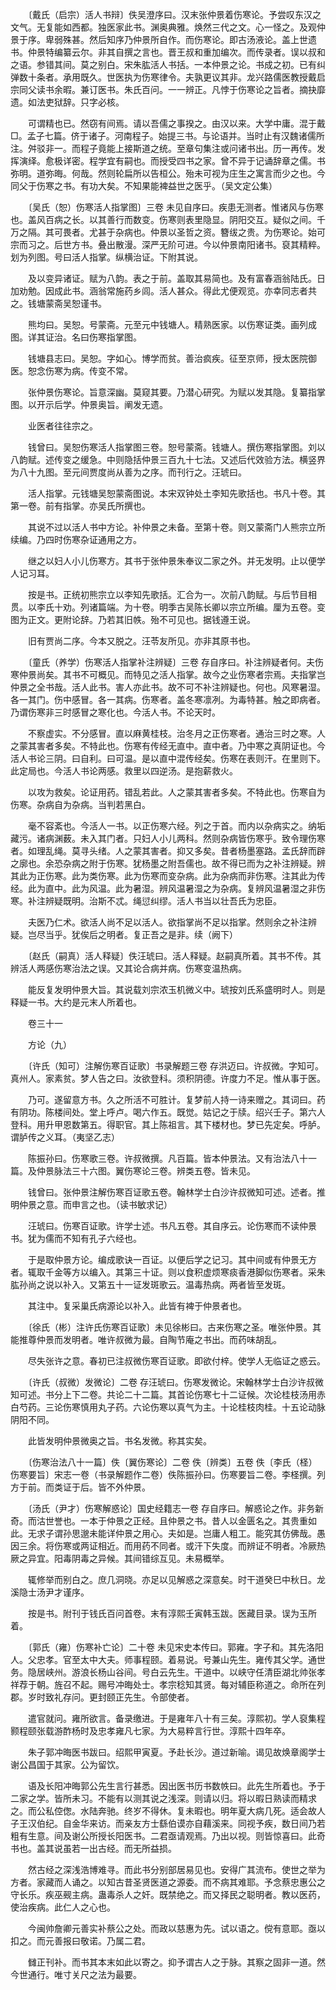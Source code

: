 <!-- { "loadSidebar": true } -->
　　〔戴氏（启宗）活人书辩〕佚吴澄序曰。汉末张仲景着伤寒论。予尝叹东汉之文气。无复能如西都。独医家此书。渊奥典雅。焕然三代之文。心一怪之。及观仲景于序。卑弱殊甚。然后知序乃仲景所自作。而伤寒论。即古汤液论。盖上世遗书。仲景特编纂云尔。非其自撰之言也。晋王叔和重加编次。而传录者。误以叔和之语。参错其间。莫之别白。宋朱肱活人书括。一本仲景之论。书成之初。已有纠弹数十条者。承用既久。世医执为伤寒律令。夫孰更议其非。龙兴路儒医教授戴启宗同父读书余暇。兼订医书。朱氏百问。一一辨正。凡悖于伤寒论之旨者。摘抉靡遗。如法吏狱辞。只字必核。

　　可谓精也已。然窃有间焉。请以吾儒之事揆之。由汉以来。大学中庸。混于戴□。孟子七篇。侪于诸子。河南程子。始提三书。与论语并。当时止有汉魏诸儒所注。舛驳非一。而程子竟能上接斯道之统。至章句集注或问诸书出。历一再传。发挥演绎。愈极详密。程学宜有嗣也。而授受四书之家。曾不异于记诵辞章之儒。书弥明。道弥晦。何哉。然则轮扁所以告桓公。殆未可视为庄生之寓言而少之也。今同父于伤寒之书。有功大矣。不知果能裨益世之医乎。（吴文定公集）

　　〔吴氏（恕）伤寒活人指掌图〕三卷 未见自序曰。疾患无测者。惟诸风与伤寒也。盖风百病之长。以其善行而数变。伤寒则表里隐显。阴阳交互。疑似之间。千万之隔。其可畏者。尤甚于杂病也。仲景以圣哲之资。簪绂之贵。为伤寒论。始可宗而习之。后世方书。叠出散漫。深严无阶可进。今以仲景南阳诸书。裒其精粹。划为列图。号曰活人指掌。纵横治证。下附其说。

　　及以变异诸证。赋为八韵。表之于前。盖取其易简也。及有富春涵翁陆氏。日加劝勉。因成此书。涵翁常施药乡闾。活人甚众。得此尤便观览。亦幸同志者共之。钱塘蒙斋吴恕谨书。

　　熊均曰。吴恕。号蒙斋。元至元中钱塘人。精熟医家。以伤寒证类。画列成图。详其证治。名曰伤寒指掌图。

　　钱塘县志曰。吴恕。字如心。博学而贫。善治疯疾。征至京师，授太医院御医。恕念伤寒为病。传变不常。

　　张仲景伤寒论。旨意深幽。莫窥其要。乃潜心研究。为赋以发其隐。复纂指掌图。以开示后学。仲景奥旨。阐发无遗。

　　业医者往往宗之。

　　钱曾曰。吴恕伤寒活人指掌图三卷。恕号蒙斋。钱塘人。撰伤寒指掌图。刘以八韵赋。述传变之缓急。中则隐括仲景三百九十七法。又述后代效验方法。横竖界为八十九图。至元间贾度尚从善为之序。而刊行之。汪琥曰。

　　活人指掌。元钱塘吴恕蒙斋图说。本宋双钟处土李知先歌括也。书凡十卷。其第一卷。前有指掌。亦吴氏所撰也。

　　其说不过以活人书中方论。补仲景之未备。至第十卷。则又蒙斋门人熊宗立所续编。乃四时伤寒杂证通用之方。

　　继之以妇人小儿伤寒方。其书于张仲景朱奉议二家之外。并无发明。止以便学人记习耳。

　　按是书。正统初熊宗立以李知先歌括。汇合为一。次前八韵赋。与后节目相贯。以李氏十劝。列诸篇端。为十卷。明季古吴陈长卿以宗立所编。厘为五卷。变图为正文。更附论辞。乃若其旧帙。殆不可见也。据钱遵王说。

　　旧有贾尚二序。今本又脱之。汪苓友所见。亦非其原书也。

　　〔童氏（养学）伤寒活人指掌补注辨疑〕三卷 存自序曰。补注辨疑者何。夫伤寒仲景尚矣。其书不可概见。而特见之活人指掌。故今之业伤寒者宗焉。夫指掌岂仲景之全书哉。活人此书。害人亦此书。故不可不补注辨疑也。何也。风寒暑湿。各一其门。伤中感冒。各一其病。伤寒者。盖冬寒凛冽。为毒特甚。触之即病者。乃谓伤寒非三时感冒之寒化也。今活人书。不论天时。

　　不察虚实。不分感冒。直以麻黄桂枝。治冬月之正伤寒者。通治三时之寒。人之蒙其害者多矣。不特此也。伤寒有传经无直中。直中者。乃中寒之真阴证也。今活人书论三阴。曰自利。曰可温。是以直中混传经矣。伤寒在表则汗。在里则下。此定局也。今活人书论两感。救里以四逆汤。是抱薪救火。

　　以攻为救矣。论证用药。错乱若此。人之蒙其害者多矣。不特此也。伤寒自为伤寒。杂病自为杂病。当判若黑白。

　　毫不容紊也。今活人一书。以正伤寒六经。列之于首。而内以杂病实之。纳垢藏污。诸病渊薮。未入其门者。只妇人小儿两科。然则杂病皆伤寒乎。致令理伤寒者。如理乱绳。莫寻头绪。人之蒙其害者。抑又多矣。昔者杨墨塞路。孟氏辞而辟之廓也。余恐杂病之附于伤寒。犹杨墨之附吾儒也。故不得已而为之补注辨疑。辨其此为正伤寒。此为类伤寒。此为伤寒而变杂病。此为杂病而非伤寒。注其此为传经。此为直中。此为风温。此为暑湿。辨风温暑湿之为杂病。复辨风温暑湿之非伤寒。补注辨疑既明。治斯不忒。绳愆纠缪。活人书当以壮吾氏为忠臣。

　　夫医乃仁术。欲活人尚不足以活人。欲指掌尚不足以指掌。然则余之补注辨疑。岂尽当乎。犹俟后之明者。复正吾之是非。续（阙下）

　　〔赵氏（嗣真）活人释疑〕佚汪琥曰。活人释疑。赵嗣真所着。其书不传。其辨活人两感伤寒治法之误。又其论合病并病。伤寒变温热病。

　　能反复发明仲景大旨。其说载刘宗浓玉机微义中。琥按刘氏系盛明时人。则是释疑一书。大约是元末人所着也。

　　卷三十一

　　方论（九）

　　〔许氏（知可）注解伤寒百证歌〕书录解题三卷 存洪迈曰。许叔微。字知可。真州人。家素贫。梦人告之曰。汝欲登科。须积阴德。许度力不足。惟从事于医。

　　乃可。遂留意方书。久之所活不可胜计。复梦前人持一诗来赠之。其词曰。药有阴功。陈楼间处。堂上呼卢。喝六作五。既觉。姑记之于牍。绍兴壬子。第六人登科。用升甲恩数第五。得职官。其上陈祖言。其下楼材也。梦已先定矣。呼胪。谓胪传之义耳。（夷坚乙志）

　　陈振孙曰。伤寒歌三卷。许叔微撰。凡百篇。皆本仲景法。又有治法八十一篇。及仲景脉法三十六图。翼伤寒论三卷。辨类五卷。皆未见。

　　钱曾曰。张仲景注解伤寒百证歌五卷。翰林学士白沙许叔微知可述。述者。推明仲景之意。而申言之也。（读书敏求记）

　　汪琥曰。伤寒百证歌。许学士述。书凡五卷。其自序云。论伤寒而不读仲景书。犹为儒而不知有孔子六经也。

　　于是取仲景方论。编成歌诀一百证。以便后学之记习。其中间或有仲景无方者。辄取千金等方以编入。其第三十证。则以食积虚烦寒痰香港脚似伤寒者。采朱肱孙尚之说以补入。又第五十一证发斑歌云。温毒热病。两者皆至发斑。

　　其注中。复采巢氏病源论以补入。此皆有裨于仲景者也。

　　〔徐氏（彬）注许氏伤寒百证歌〕未见徐彬曰。古来伤寒之圣。唯张仲景。其能推尊仲景而发明者。唯许叔微为最。自陶节庵之书出。而药味胡乱。

　　尽失张许之意。春初已注叔微伤寒百证歌。即欲付梓。使学人无临证之惑云。

　　〔许氏（叔微）发微论〕二卷 存汪琥曰。伤寒发微论。宋翰林学士白沙许叔微知可述。书分上下二卷。共论二十二篇。其首论伤寒七十二证候。次论桂枝汤用赤白芍药。三论伤寒慎用丸子药。六论伤寒以真气为主。十论桂枝肉桂。十五论动脉阴阳不同。

　　此皆发明仲景微奥之旨。书名发微。称其实矣。

　　〔伤寒治法八十一篇〕佚〔翼伤寒论〕二卷 佚〔辨类〕五卷 佚〔李氏（柽）伤寒要旨〕宋志一卷（书录解题作二卷）佚陈振孙曰。伤寒要旨二卷。李柽撰。列方于前。而类证于后。皆不外仲景。

　　〔汤氏（尹才）伤寒解惑论〕国史经籍志一卷 存自序曰。解惑论之作。非务新奇。而沽世誉也。一本于仲景之正经。且仲景之书。昔人以金匮名之。其贵重如此。无求子谓孙思邈未能详仲景之用心。夫如是。岂庸人粗工。能究其仿佛哉。愚因三余。将伤寒或两证相近。而用药不同者。或汗下失度。而辨证不明者。冷厥热厥之异宜。阳毒阴毒之异候。其间错综互见。未易概举。

　　辄修举而别白之。庶几洞晓。亦足以见解惑之深意矣。时干道癸巳中秋日。龙溪隐士汤尹才谨序。

　　按是书。附刊于钱氏百问首卷。末有淳熙壬寅韩玉跋。医藏目录。误为玉所着。

　　〔郭氏（雍）伤寒补亡论〕二十卷 未见宋史本传曰。郭雍。字子和。其先洛阳人。父忠孝。官至太中大夫。师事程颐。着易说。号兼山先生。雍传其父学。通世务。隐居峡州。游浪长杨山谷间。号白云先生。干道中。以峡守任清臣湖北帅张孝祥荐于朝。旌召不起。赐号冲晦处士。孝宗稔知其贤。每对辅臣称道之。命所在列郡。岁时致礼存问。更封颐正先生。令部使者。

　　遣官就问。雍所欲言。备录缴进。于是雍年八十有三矣。淳熙初。学人裒集程颢程颐张载游酢杨时及忠孝雍凡七家。为大易粹言行世。淳熙十四年卒。

　　朱子郭冲晦医书跋曰。绍熙甲寅夏。予赴长沙。道过新喻。谒见故焕章阁学士谢公昌国于其家。公为留饮。

　　语及长阳冲晦郭公先生言行甚悉。因出医书历书数帙曰。此先生所着也。予于二家之学。皆所未习。不能有以测其说之浅深。则请以归。将以暇日熟读而精求之。而公私倥偬。水陆奔驰。终岁不得休。复未暇也。明年夏大病几死。适会故人子王汉伯纪。自金华来访。而亲友方士繇伯谟亦自藉溪来。同视予疾，数日间乃若粗有生意。间及谢公所授长阳医书。二君亟请观焉。乃出以视。则皆惊喜曰。此奇书也。盖其说虽若一出古经。而无所益损。

　　然古经之深浅浩博难寻。而此书分别部居易见也。安得广其流布。使世之举为方者。家藏而人诵之。以知古昔圣贤医道之源委。而不病其难耶。予念蔡忠惠公之守长乐。疾巫觋主病。蛊毒杀人之奸。既禁绝之。而又择民之聪明者。教以医药，使治疾病。此仁人之心也。

　　今闽帅詹卿元善实补蔡公之处。而政以慈惠为先。试以语之。傥有意耶。亟以扣之。而元善报曰敬诺。乃属二君。

　　雠正刊补。而书其本末如此以寄之。抑予谓古人之于脉。其察之固非一道。然今世通行。唯寸关尺之法为最要。

